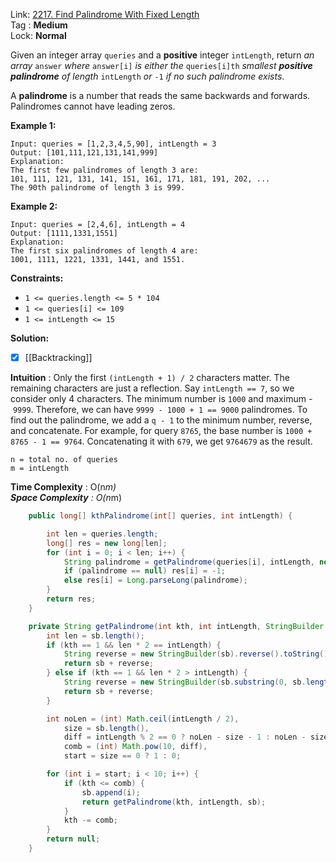 Link: [2217. Find Palindrome With Fixed Length](https://leetcode.com/problems/find-palindrome-with-fixed-length/) <br>
Tag : **Medium**<br>
Lock: **Normal**

Given an integer array `queries` and a **positive** integer `intLength`, return _an array_ `answer` _where_ `answer[i]` _is either the_ `queries[i]th` _smallest **positive palindrome** of length_ `intLength` _or_ `-1` _if no such palindrome exists_.

A **palindrome** is a number that reads the same backwards and forwards. Palindromes cannot have leading zeros.

**Example 1:**
```
Input: queries = [1,2,3,4,5,90], intLength = 3
Output: [101,111,121,131,141,999]
Explanation:
The first few palindromes of length 3 are:
101, 111, 121, 131, 141, 151, 161, 171, 181, 191, 202, ...
The 90th palindrome of length 3 is 999.
```

**Example 2:**
```
Input: queries = [2,4,6], intLength = 4
Output: [1111,1331,1551]
Explanation:
The first six palindromes of length 4 are:
1001, 1111, 1221, 1331, 1441, and 1551.
```

**Constraints:**
-   `1 <= queries.length <= 5 * 104`
-   `1 <= queries[i] <= 109`
-   `1 <= intLength <= 15`

**Solution:**
- [x] [[Backtracking]]

**Intuition** :
Only the first `(intLength + 1) / 2` characters matter. The remaining characters are just a reflection.
Say `intLength == 7`, so we consider only 4 characters. The minimum number is `1000` and maximum - `9999`.
Therefore, we can have `9999 - 1000 + 1 == 9000` palindromes. To find out the palindrome, we add a `q - 1` to the minimum number, reverse, and concatenate.
For example, for query `8765`, the base number is `1000 + 8765 - 1 == 9764`. Concatenating it with `679`, we get `9764679` as the result.

```
n = total no. of queries
m = intLength
```
**Time Complexity** : O(n*m)<br>
**Space Complexity** : O(n*m)

```java
    public long[] kthPalindrome(int[] queries, int intLength) {

        int len = queries.length;
        long[] res = new long[len];
        for (int i = 0; i < len; i++) {
            String palindrome = getPalindrome(queries[i], intLength, new StringBuilder());
            if (palindrome == null) res[i] = -1;
            else res[i] = Long.parseLong(palindrome);
        }
        return res;
    }

    private String getPalindrome(int kth, int intLength, StringBuilder sb) {
        int len = sb.length();
        if (kth == 1 && len * 2 == intLength) {
            String reverse = new StringBuilder(sb).reverse().toString();
            return sb + reverse;
        } else if (kth == 1 && len * 2 > intLength) {
            String reverse = new StringBuilder(sb.substring(0, sb.length() - 1)).reverse().toString();
            return sb + reverse;
        }

        int noLen = (int) Math.ceil(intLength / 2),
            size = sb.length(),
            diff = intLength % 2 == 0 ? noLen - size - 1 : noLen - size,
            comb = (int) Math.pow(10, diff),
            start = size == 0 ? 1 : 0;

        for (int i = start; i < 10; i++) {
            if (kth <= comb) {
                sb.append(i);
                return getPalindrome(kth, intLength, sb);
            }
            kth -= comb;
        }
        return null;
    }
```
